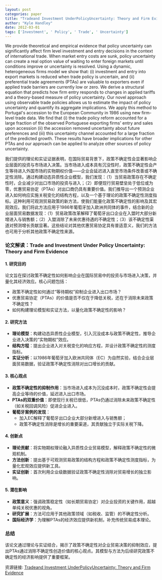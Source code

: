 ```yaml
---
layout: post
categories: paper
title: "Tradeand Investment UnderPolicyUncertainty: Theory and Firm Evidence"
author: "Kyle Handley"
date: 2012-03-01
tags: ['Investment', ' Policy', ' Trade', ' Uncertainty']
---
```


We provide theoretical and empirical evidence that policy uncertainty can significantly affect firm level investment and entry decisions in the context of international trade. When market entry costs are sunk, policy uncertainty can create a real option value of waiting to enter foreign markets until conditions improve or uncertainty is resolved. Using a dynamic, heterogeneous firms model we show that: (i) investment and entry into export markets is reduced when trade policy is uncertain, and (ii) preferential trade agreements (PTAs) are valuable to exporters even if applied trade barriers are currently low or zero. We derive a structural equation that predicts how firm entry responds to changes in applied tariffs and a theory-based measure of policy uncertainty.  Our novel approach using observable trade policies allows us to estimate the impact of policy uncertainty and quantify its aggregate implications.  We apply this method to Portugal's accession to the European Community in 1986 using new firm-level trade data. We find that (i) the trade policy reform accounted for a large fraction of the observed Portuguese exporting firms' entry and sales upon accession (ii) the accession removed uncertainty about future preferences and (iii) this uncertainty channel accounted for a large fraction of the predicted growth. These results have broader implications for other PTAs and our approach can be applied to analyze other sources of policy uncertainty.

我们提供的理论和实证证据表明，在国际贸易背景下，政策不确定性会显著影响企业层面的投资与市场进入决策。当市场进入成本具有沉没性时，政策不确定性会产生等待进入外国市场的实物期权价值——企业会延迟进入直至市场条件改善或不确定性消除。通过构建动态异质性企业模型，我们发现：（1）当贸易政策存在不确定性时，企业减少对出口市场的投资与进入；（2）即便现行贸易壁垒处于低位或为零，优惠贸易协定（PTAs）对出口商仍具有重要价值。我们推导出一个预测企业进入如何响应实施关税变化的结构方程，以及一个基于理论的政策不确定性测度指标。这种利用可观测贸易政策的新方法，使我们能量化政策不确定性的影响及其宏观效应。我们将此方法应用于1986年葡萄牙加入欧洲共同体的事件，结合新的企业层面贸易数据发现：（1）贸易政策改革解释了葡萄牙出口企业在入盟时大部分新增进入与销售额；（2）入盟消除了未来优惠待遇的不确定性；（3）该不确定性渠道对预测增长贡献显著。这些结论对其他优惠贸易协定具有普适意义，我们的方法也可用于分析其他政策不确定性来源。

### **论文解读：Trade and Investment Under Policy Uncertainty: Theory and Firm Evidence**  

#### **1. 研究目的**  
论文旨在探讨政策不确定性如何影响企业在国际贸易中的投资与市场进入决策，并量化其经济效应。核心问题包括：  
- 政策不确定性如何通过“等待期权”抑制企业进入出口市场？  
- 优惠贸易协定（PTAs）的价值是否不仅在于降低关税，还在于消除未来政策不确定性？  
- 如何构建理论模型和实证方法，以量化政策不确定性的影响？  

#### **2. 研究方法**  
- **理论模型**：构建动态异质性企业模型，引入沉没成本与政策不确定性，推导企业进入决策的“实物期权”效应。  
- **结构方程**：提出企业进入对关税变化的响应方程，并设计政策不确定性的测度指标。  
- **实证分析**：以1986年葡萄牙加入欧洲共同体（EC）为自然实验，结合企业层面贸易数据，验证政策不确定性消除对出口增长的贡献。  

#### **3. 核心观点**  
- **政策不确定性的抑制作用**：当市场进入成本为沉没成本时，政策不确定性会提高企业等待的价值，延迟进入出口市场。  
- **PTAs的双重价值**：即使现行关税已很低，PTAs仍通过消除未来政策不确定性（如关税回调风险）促进企业进入。  
- **葡萄牙案例的发现**：  
  - 加入EC解释了葡萄牙出口企业大部分新增进入与销售额；  
  - 政策不确定性消除是增长的重要渠道，其贡献独立于实际关税下降。  

#### **4. 创新点**  
- **理论贡献**：将实物期权理论融入异质性企业贸易模型，解释政策不确定性的微观机制。  
- **方法创新**：提出基于可观测贸易政策的结构方程和政策不确定性测度指标，为量化宏观效应提供新工具。  
- **实证创新**：首次利用企业级数据验证政策不确定性消除对贸易增长的独立影响。  

#### **5. 潜在影响**  
- **政策意义**：强调政策稳定性（如长期贸易协定）对企业投资的关键作用，超越单纯关税优惠的视角。  
- **研究扩展**：方法可应用于其他政策领域（如税收、监管）的不确定性分析。  
- **国际经济学**：为理解PTAs的经济效应提供新机制，补充传统贸易成本理论。  

### **总结**  
该论文通过理论与实证结合，揭示了政策不确定性对企业贸易决策的抑制效应，提出PTAs通过消除不确定性创造价值的核心观点。其模型与方法为后续研究政策不确定性的经济影响提供了重要框架。

资源链接: [Tradeand Investment UnderPolicyUncertainty: Theory and Firm Evidence](https://papers.ssrn.com/sol3/papers.cfm?abstract_id=2013769)
